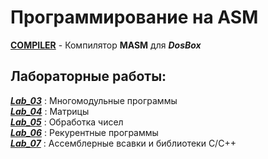 # Программирование на ASM

[__COMPILER__](https://github.com/DeadCool23/MachineDependetPL/tree/main/compile) - Компилятор __MASM__ для ___DosBox___

## Лабораторные работы:

[___Lab_03___](https://github.com/DeadCool23/MachineDependetPL/tree/main/lab_03) : Многомодульные программы<br>
[___Lab_04___](https://github.com/DeadCool23/MachineDependetPL/tree/main/lab_04) : Матрицы<br>
[___Lab_05___](https://github.com/DeadCool23/MachineDependetPL/tree/main/lab_05) : Обработка чисел<br>
[___Lab_06___](https://github.com/DeadCool23/MachineDependetPL/tree/main/lab_06) : Рекурентные программы <br>
[___Lab_07___](https://github.com/DeadCool23/MachineDependetPL/tree/main/lab_07) : Ассемблерные всавки и библиотеки С/С++ <br>
